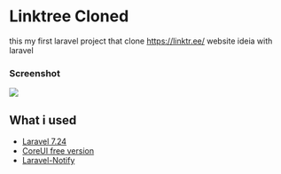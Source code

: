 # Linktree Cloned

this my first laravel project that clone https://linktr.ee/ website ideia with laravel

### Screenshot

![](https://i.ibram.ovh/5f7qc0eu.png)

## What i used

- [Laravel 7.24](https://github.com/laravel/laravel)
- [CoreUI free version](https://github.com/coreui/coreui)
- [Laravel-Notify](https://github.com/mckenziearts/laravel-notify)


